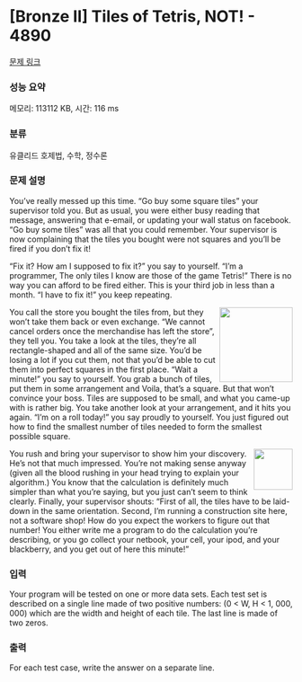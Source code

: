 # [Bronze II] Tiles of Tetris, NOT! - 4890 

[문제 링크](https://www.acmicpc.net/problem/4890) 

### 성능 요약

메모리: 113112 KB, 시간: 116 ms

### 분류

유클리드 호제법, 수학, 정수론

### 문제 설명

<p>You’ve really messed up this time. “Go buy some square tiles” your supervisor told you. But as usual, you were either busy reading that message, answering that e-email, or updating your wall status on facebook. “Go buy some tiles” was all that you could remember. Your supervisor is now complaining that the tiles you bought were not squares and you’ll be fired if you don’t fix it!</p>

<p>“Fix it? How am I supposed to fix it?” you say to yourself. “I’m a programmer, The only tiles I know are those of the game Tetris!” There is no way you can afford to be fired either. This is your third job in less than a month. “I have to fix it!” you keep repeating.</p>

<p><img alt="" src="https://www.acmicpc.net/upload/images2/tete1.png" style="float:right; height:133px; width:130px">You call the store you bought the tiles from, but they won’t take them back or even exchange. “We cannot cancel orders once the merchandise has left the store”, they tell you. You take a look at the tiles, they’re all rectangle-shaped and all of the same size. You’d be losing a lot if you cut them, not that you’d be able to cut them into perfect squares in the first place. “Wait a minute!” you say to yourself. You grab a bunch of tiles, put them in some arrangement and Voila, that’s a square. But that won’t convince your boss. Tiles are supposed to be small, and what you came-up with is rather big. You take another look at your arrangement, and it hits you again. “I’m on a roll today!” you say proudly to yourself. You just figured out how to find the smallest number of tiles needed to form the smallest possible square.</p>

<p><img alt="" src="https://www.acmicpc.net/upload/images2/tete2.png" style="float:right; height:73px; width:69px">You rush and bring your supervisor to show him your discovery. He’s not that much impressed. You’re not making sense anyway (given all the blood rushing in your head trying to explain your algorithm.) You know that the calculation is definitely much simpler than what you’re saying, but you just can’t seem to think clearly. Finally, your supervisor shouts: “First of all, the tiles have to be laid-down in the same orientation. Second, I’m running a construction site here, not a software shop! How do you expect the workers to figure out that number! You either write me a program to do the calculation you’re describing, or you go collect your netbook, your cell, your ipod, and your blackberry, and you get out of here this minute!”</p>

### 입력 

 <p>Your program will be tested on one or more data sets. Each test set is described on a single line made of two positive numbers: (0 < W, H < 1, 000, 000) which are the width and height of each tile. The last line is made of two zeros.</p>

### 출력 

 <p>For each test case, write the answer on a separate line.</p>

